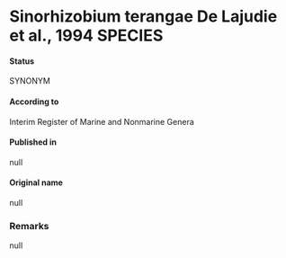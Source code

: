 # Sinorhizobium terangae De Lajudie et al., 1994 SPECIES

#### Status
SYNONYM

#### According to
Interim Register of Marine and Nonmarine Genera

#### Published in
null

#### Original name
null

### Remarks
null